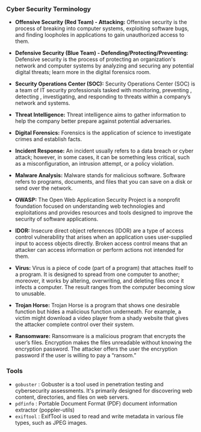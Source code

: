 ### Cyber Security Terminology

- **Offensive Security (Red Team) - Attacking:** Offensive security is the process of breaking into computer systems, exploiting software bugs, and finding loopholes in applications to gain unauthorized access to them.

- **Defensive Security (Blue Team) - Defending/Protecting/Preventing:** Defensive security is the process of protecting an organization's network and computer systems by analyzing and securing any potential digital threats; learn more in the digital forensics room.

- **Security Operations Center (SOC):** Security Operations Center (SOC) is a team of IT security professionals tasked with monitoring, preventing , detecting , investigating, and responding to threats within a company’s network and systems.

- **Threat Intelligence:** Threat intelligence aims to gather information to help the company better prepare against potential adversaries.

- **Digital Forensics:** Forensics is the application of science to investigate crimes and establish facts.

- **Incident Response:** An incident usually refers to a data breach or cyber attack; however, in some cases, it can be something less critical, such as a misconfiguration, an intrusion attempt, or a policy violation.

- **Malware Analysis:** Malware stands for malicious software. Software refers to programs, documents, and files that you can save on a disk or send over the network.

- **OWASP:** The Open Web Application Security Project is a nonprofit foundation focused on understanding web technologies and exploitations and provides resources and tools designed to improve the security of software applications.

- **IDOR:** Insecure direct object references (IDOR) are a type of access control vulnerability that arises when an application uses user-supplied input to access objects directly. Broken access control means that an attacker can access information or perform actions not intended for them.

- **Virus:** Virus is a piece of code (part of a program) that attaches itself to a program. It is designed to spread from one computer to another; moreover, it works by altering, overwriting, and deleting files once it infects a computer. The result ranges from the computer becoming slow to unusable.

- **Trojan Horse:** Trojan Horse is a program that shows one desirable function but hides a malicious function underneath. For example, a victim might download a video player from a shady website that gives the attacker complete control over their system.

- **Ransomware:** Ransomware is a malicious program that encrypts the user’s files. Encryption makes the files unreadable without knowing the encryption password. The attacker offers the user the encryption password if the user is willing to pay a “ransom.”


### Tools

- `gobuster` : Gobuster is a tool used in penetration testing and cybersecurity assessments. It's primarily designed for discovering web content, directories, and files on web servers.
- `pdfinfo` : Portable Document Format (PDF) document information extractor (poppler-utils)
- `exiftool` : ExifTool is used to read and write metadata in various file types, such as JPEG images.

<!-- https://tryhackme.com/r/resources/blog/free_path -->
<!-- https://tryhackme.com/path/outline/web -->
